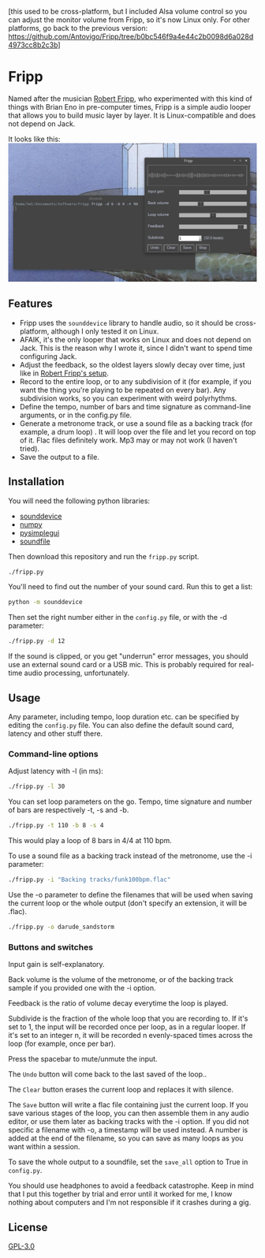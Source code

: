 [this used to be cross-platform, but I included Alsa volume control so you can adjust the monitor volume from Fripp, so it's now Linux only. For other platforms, go back to the previous version: https://github.com/Antovigo/Fripp/tree/b0bc546f9a4e44c2b0098d6a028d4973cc8b2c3b]


# Fripp

Named after the musician [Robert Fripp](https://en.wikipedia.org/wiki/Robert_Fripp), who experimented with this kind of things with Brian Eno in pre-computer times, Fripp is a simple audio looper that allows you to build music layer by layer. It is Linux-compatible and does not depend on Jack.

It looks like this:
![screenshot of Fripp](Doc/screenshot.png)

## Features
* Fripp uses the `sounddevice` library to handle audio, so it should be cross-platform, although I only tested it on Linux.
* AFAIK, it's the only looper that works on Linux and does not depend on Jack. This is the reason why I wrote it, since I didn't want to spend time configuring Jack.
* Adjust the feedback, so the oldest layers slowly decay over time, just like in [Robert Fripp's setup](https://invidious.fdn.fr/watch?v=IVktJ3Ha4AI).
* Record to the entire loop, or to any subdivision of it (for example, if you want the thing you're playing to be repeated on every bar). Any subdivision works, so you can experiment with weird polyrhythms.
* Define the tempo, number of bars and time signature as command-line arguments, or in the config.py file.
* Generate a metronome track, or use a sound file as a backing track (for example, a drum loop) . It will loop over the file and let you record on top of it. Flac files definitely work. Mp3 may or may not work (I haven't tried).
* Save the output to a file.

## Installation

You will need the following python libraries:
- [sounddevice](https://python-sounddevice.readthedocs.io/en/0.4.1/)
- [numpy](https://numpy.org/)
- [pysimplegui](https://pysimplegui.readthedocs.io/en/latest/)
- [soundfile](https://pypi.org/project/SoundFile/)

Then download this repository and run the `fripp.py` script.

```bash
./fripp.py
```

You'll need to find out the number of your sound card. Run this to get a list:

```bash
python -m sounddevice
```
Then set the right number either in the `config.py` file, or with the -d parameter:

```bash
./fripp.py -d 12
```

If the sound is clipped, or you get "underrun" error messages, you should use an external sound card or a USB mic. This is probably required for real-time audio processing, unfortunately.

## Usage
Any parameter, including tempo, loop duration etc. can be specified by editing the `config.py` file. You can also define the default sound card, latency and other stuff there.

### Command-line options

Adjust latency with -l (in ms):

```bash
./fripp.py -l 30
```

You can set loop parameters on the go. Tempo, time signature and number of bars are respectively -t, -s and -b.

```bash
./fripp.py -t 110 -b 8 -s 4
```

This would play a loop of 8 bars in 4/4 at 110 bpm.

To use a sound file as a backing track instead of the metronome, use the -i parameter:

```bash
./fripp.py -i "Backing tracks/funk100bpm.flac"
```

Use the -o parameter to define the filenames that will be used when saving the current loop or the whole output (don't specify an extension, it will be .flac).

```bash
./fripp.py -o darude_sandstorm
```

### Buttons and switches

Input gain is self-explanatory. 

Back volume is the volume of the metronome, or of the backing track sample if you provided one with the -i option. 

Feedback is the ratio of volume decay everytime the loop is played.

Subdivide is the fraction of the whole loop that you are recording to. 
If it's set to 1, the input will be recorded once per loop, as in a regular looper. If it's set to an integer n, it will be recorded n evenly-spaced times across the loop (for example, once per bar). 

Press the spacebar to mute/unmute the input.

The `Undo` button will come back to the last saved of the loop..

The `Clear` button erases the current loop and replaces it with silence.

The `Save` button will write a flac file containing just the current loop. If you save various stages of the loop, you can then assemble them in any audio editor, or use them later as backing tracks with the -i option. If you did not specific a filename with -o, a timestamp will be used instead. A number is added at the end of the filename, so you can save as many loops as you want within a session.

To save the whole output to a soundfile, set the `save_all` option to True in `config.py`. 

You should use headphones to avoid a feedback catastrophe. Keep in mind that I put this together by trial and error until it worked for me, I know nothing about computers and I'm not responsible if it crashes during a gig.

## License
[GPL-3.0](https://choosealicense.com/licenses/gpl-3.0/)
